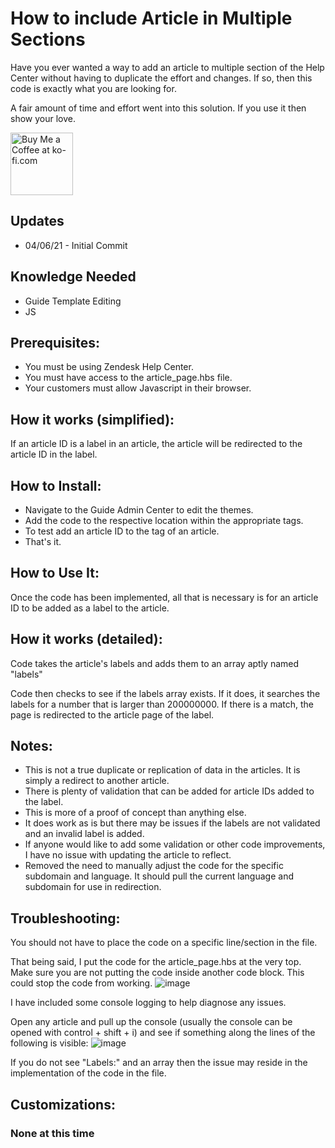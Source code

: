 How to include Article in Multiple Sections
==============================

Have you ever wanted a way to add an article to multiple section of the Help Center without having to duplicate the effort and changes. If so, then this code is exactly what you are looking for.

A fair amount of time and effort went into this solution.  If you use it then show your love.

<a href='https://ko-fi.com/Y8Y346MT1' target='_blank'><img height='100' style='border:0px;height:100px;' src='https://cdn.ko-fi.com/cdn/kofi2.png?v=2' border='0' alt='Buy Me a Coffee at ko-fi.com' /></a>

Updates
-------
* 04/06/21 - Initial Commit



Knowledge Needed
-----------
* Guide Template Editing
* JS

Prerequisites:
-----------

* You must be using Zendesk Help Center.
* You must have access to the article_page.hbs file.
* Your customers must allow Javascript in their browser.

How it works (simplified):
--------------

If an article ID is a label in an article, the article will be redirected to the article ID in the label.

How to Install:
--------------

* Navigate to the Guide Admin Center to edit the themes.
* Add the code to the respective location within the appropriate tags.
* To test add an article ID to the tag of an article.
* That's it.

How to Use It:
--------------

Once the code has been implemented, all that is necessary is for an article ID to be added as a label to the article.


How it works (detailed):
--------------

Code takes the article's labels and adds them to an array aptly named "labels"

Code then checks to see if the labels array exists. If it does, it searches the labels for a number that is larger than 200000000. If there is a match, the page is redirected to the article page of the label. 


Notes:
--------------

* This is not a true duplicate or replication of data in the articles. It is simply a redirect to another article.
* There is plenty of validation that can be added for article IDs added to the label.
* This is more of a proof of concept than anything else.
* It does work as is but there may be issues if the labels are not validated and an invalid label is added.
* If anyone would like to add some validation or other code improvements, I have no issue with updating the article to reflect.
* Removed the need to manually adjust the code for the specific subdomain and language. It should pull the current language and subdomain for use in redirection.

Troubleshooting:
--------------

You should not have to place the code on a specific line/section in the file. 

That being said, I put the code for the article_page.hbs at the very top. Make sure you are not putting the code inside another code block. This could stop the code from working.
![image](https://user-images.githubusercontent.com/24377175/113754098-da0a1f00-96dc-11eb-808c-08d2f9e5a58f.png)


I have included some console logging to help diagnose any issues.

Open any article and pull up the console (usually the console can be opened with control + shift + i) and see if something along the lines of the following is visible:
![image](https://user-images.githubusercontent.com/24377175/113754109-df676980-96dc-11eb-8393-d7689d2e88b3.png)


If you do not see "Labels:" and an array then the issue may reside in the implementation of the code in the file.

Customizations:
--------------
### None at this time
